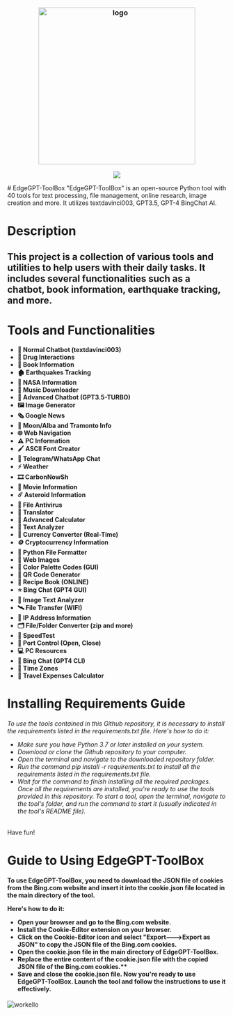 <h3 align="center"><img src="https://i.imgur.com/rDty7xz.png" alt="logo" height="360px"></h3>
<p align="center">
<a href="./LICENSE.md"><img src="https://img.shields.io/badge/license-MIT-blue.svg"></a>
  </p>
# EdgeGPT-ToolBox
"EdgeGPT-ToolBox" is an open-source Python tool with 40 tools for text processing, file management, online research, image creation and more. It utilizes textdavinci003, GPT3.5, GPT-4 BingChat AI.
<h1>Description</h1>
<h2>This project is a collection of various tools and utilities to help users with their daily tasks. It includes several functionalities such as a chatbot, book information, earthquake tracking, and more.</h2>
<h1>Tools and Functionalities</h1>

* **💬 Normal Chatbot (textdavinci003)**
* **💊 Drug Interactions**
* **📓 Book Information**
* **🏚️ Earthquakes Tracking**
* **🔭 NASA Information**
* **🎻 Music Downloader**
* **🤖 Advanced Chatbot (GPT3.5-TURBO)**
* **🖼️ Image Generator**
* **🗞️ Google News**
* **🌙 Moon/Alba and Tramonto Info**
* **🌐 Web Navigation**
* **⚠️ PC Information**
* **🖌️ ASCII Font Creator**
* **💌 Telegram/WhatsApp Chat**
* **⚡️ Weather**
* **🎞️ CarbonNowSh**
* **🍿 Movie Information**
* **☄️ Asteroid Information**
* **🦠 File Antivirus**
* **👅 Translator**
* **🧮 Advanced Calculator**
* **📕 Text Analyzer**
* **💱 Currency Converter (Real-Time)**
* **🪙 Cryptocurrency Information**
* **📂 Python File Formatter**
* **💭 Web Images**
* **🌈 Color Palette Codes (GUI)**
* **🔗 QR Code Generator**
* **🍖 Recipe Book (ONLINE)**
* **⭐️ Bing Chat (GPT4 GUI)**
* **🔏 Image Text Analyzer**
* **🛰️ File Transfer (WIFI)**
* **📱 IP Address Information**
* **🗂️ File/Folder Converter (zip and more)**
* **🎈 SpeedTest**
* **🚪 Port Control (Open, Close)**
* **💻 PC Resources**
* **💬 Bing Chat (GPT4 CLI)**
* **🥱 Time Zones**
* **🚙 Travel Expenses Calculator**
<h1>Installing Requirements Guide</h1>
<h6>To use the tools contained in this Github repository, it is necessary to install the requirements listed in the requirements.txt file. Here's how to do it:

* Make sure you have Python 3.7 or later installed on your system.
* Download or clone the Github repository to your computer.
* Open the terminal and navigate to the downloaded repository folder.
* Run the command pip install -r requirements.txt to install all the requirements listed in the requirements.txt file.
* Wait for the command to finish installing all the required packages.
Once all the requirements are installed, you're ready to use the tools provided in this repository. To start a tool, open the terminal, navigate to the tool's folder, and run the command to start it (usually indicated in the tool's README file).
  </h6>

Have fun!
<h1>Guide to Using EdgeGPT-ToolBox</h1>
<h4>To use EdgeGPT-ToolBox, you need to download the JSON file of cookies from the Bing.com website and insert it into the cookie.json file located in the main directory of the tool.

Here's how to do it:

* Open your browser and go to the Bing.com website.
* Install the Cookie-Editor extension on your browser.
* Click on the Cookie-Editor icon and select "Export--->Export as JSON" to copy the JSON file of the Bing.com cookies.
* Open the cookie.json file in the main directory of EdgeGPT-ToolBox.
* Replace the entire content of the cookie.json file with the copied JSON file of the Bing.com cookies.**
* Save and close the cookie.json file.
Now you're ready to use EdgeGPT-ToolBox. Launch the tool and follow the instructions to use it effectively.
  </h4>






![workello](https://user-images.githubusercontent.com/100368940/233141567-94a5b58e-b8e2-4019-a6c7-07ec4d9a157b.gif)

